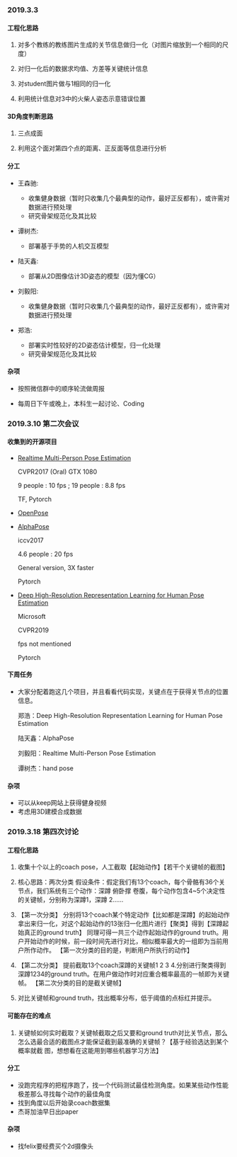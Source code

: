 ### 2019.3.3

#### 工程化思路

1. 对多个教练的教练图片生成的关节信息做归一化（对图片缩放到一个相同的尺度）

2. 对归一化后的数据求均值、方差等关键统计信息

3. 对student图片做与1相同的归一化

4. 利用统计信息对3中的火柴人姿态示意错误位置


#### 3D角度判断思路

1. 三点成面

2. 利用这个面对第四个点的距离、正反面等信息进行分析

#### 分工

- 王森驰:
  - 收集健身数据（暂时只收集几个最典型的动作，最好正反都有），或许需对数据进行预处理
  - 研究骨架规范化及其比较

- 谭树杰:
  - 部署基于手势的人机交互模型

- 陆天鑫:
  -  部署从2D图像估计3D姿态的模型（因为懂CG）

- 刘毅阳:
  - 收集健身数据（暂时只收集几个最典型的动作，最好正反都有），或许需对数据进行预处理

- 郑浩:
  - 部署实时性较好的2D姿态估计模型，归一化处理
  - 研究骨架规范化及其比较

#### 杂项

- 按照微信群中的顺序轮流做周报

- 每周日下午或晚上，本科生一起讨论、Coding

### 2019.3.10 第二次会议 

#### 收集到的开源项目

- [Realtime Multi-Person Pose Estimation](https://github.com/ZheC/Realtime_Multi-Person_Pose_Estimation)

    CVPR2017 (Oral) GTX 1080
    
    9 people : 10 fps ; 19 people : 8.8 fps
    
    TF, Pytorch 

- [OpenPose](https://github.com/CMU-Perceptual-Computing-Lab/openpose)

- [AlphaPose](https://github.com/MVIG-SJTU/AlphaPose)
   
   iccv2017
   
   4.6 people : 20 fps 
   
   General version, 3X faster
   
   Pytorch

- [Deep High-Resolution Representation Learning for Human Pose Estimation](https://github.com/leoxiaobin/deep-high-resolution-net.pytorch)
   
   Microsoft
   
   CVPR2019
   
   fps not mentioned   
   
   Pytorch 

#### 下周任务

- 大家分配着跑这几个项目，并且看看代码实现，关键点在于获得关节点的位置信息。

    郑浩：Deep High-Resolution Representation Learning for Human Pose Estimation

    陆天鑫：AlphaPose

    刘毅阳：Realtime Multi-Person Pose Estimation

    谭树杰：hand pose

#### 杂项

- 可以从keep网站上获得健身视频
- 考虑用3D建模合成数据


### 2019.3.18 第四次讨论

#### 工程化思路

1. 收集十个以上的coach pose，人工截取【起始动作】【若干个关键帧的截图】

2. 核心思路：两次分类
    假设条件：假定我们有13个coach，每个骨骼有36个关节点，我们系统有三个动作：深蹲 俯卧撑 卷腹，每个动作包含4~5个决定性的关键帧，分别称为深蹲1，深蹲     2……

3. 【第一次分类】
    分别将13个coach某个特定动作【比如都是深蹲】的起始动作拿出来归一化，对这个起始动作的13张归一化图片进行【聚类】得到【深蹲起始真正的ground truth】
    同理可得一共三个动作起始动作的ground truth。用户开始动作的时候，前一段时间先进行对比，相似概率最大的一组即为当前用户所作动作。
    【第一次分类的目的是，判断用户所执行的动作】

4. 【第二次分类】
     提前截取13个coach深蹲的关键帧1 2 3 4.分别进行聚类得到深蹲1234的ground truth。在用户做动作时对应重合概率最高的一帧即为关键帧。
     【第二次分类的目的是截关键帧】
5. 对比关键帧和ground truth，找出概率分布，低于阈值的点标红并提示。

#### 可能存在的难点

1. 关键帧如何实时截取？关键帧截取之后又要和ground truth对比关节点，那么怎么选最合适的截图点才能保证截到最准确的关键帧？【基于经验选达到某个概率就截     图，想想看在这能用到哪些机器学习方法】

#### 分工
- 没跑完程序的把程序跑了，找一个代码测试最佳检测角度。如果某些动作性能极差那么寻找每个动作的最佳角度
- 找到角度以后开始录coach数据集
- 杰哥加油早日出paper

#### 杂项

- 找felix要经费买个2d摄像头

